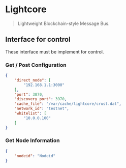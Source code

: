 # Lightcore

> Lightweight Blockchain-style Message Bus.

## Interface for control

These interface must be implement for control.

### Get / Post Configuration

``` json
{
    "direct_node": [
        "192.168.1.1:3000"
    ],
    "port": 3870,
    "discovery_port": 3970,
    "cache_file": "/var/cache/lightcore/crust.dat",
    "network_id": "testnet",
    "whitelist": [
        "10.0.0.100"
    ]
}
```

### Get Node Information

``` json
{
    "nodeid": "Nodeid"
}
```


